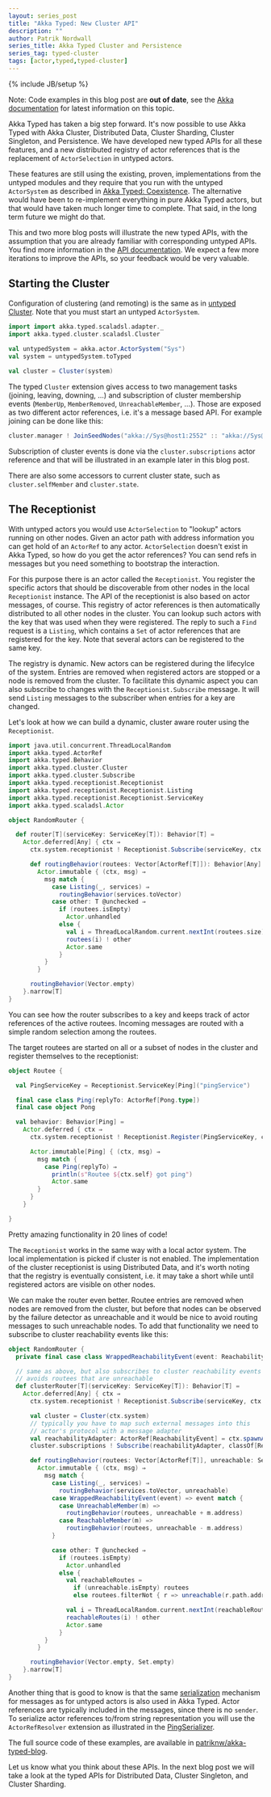 ```yaml
---
layout: series_post
title: "Akka Typed: New Cluster API"
description: ""
author: Patrik Nordwall
series_title: Akka Typed Cluster and Persistence
series_tag: typed-cluster
tags: [actor,typed,typed-cluster]
---
```

{% include JB/setup %}

Note: Code examples in this blog post are **out of date**, see the [Akka documentation](https://doc.akka.io/docs/akka/current/typed/cluster.html) for latest information on this topic.

Akka Typed has taken a big step forward. It's now possible to use Akka Typed with Akka Cluster, Distributed Data, Cluster Sharding, Cluster Singleton, and Persistence. We have developed new typed APIs for all these features, and a new distributed registry of actor references that is the replacement of `ActorSelection` in untyped actors.

These features are still using the existing, proven, implementations from the untyped modules and they require that you run with the untyped `ActorSystem` as described in [Akka Typed: Coexistence](https://akka.io/blog/2017/05/06/typed-coexistence). The alternative would have been to re-implement everything in pure Akka Typed actors, but that would have taken much longer time to complete. That said, in the long term future we might do that.

This and two more blog posts will illustrate the new typed APIs, with the assumption that you are already familiar with corresponding untyped APIs. You find more information in the [API documentation](https://doc.akka.io/api/akka/current/akka/typed/index.html). We expect a few more iterations to improve the APIs, so your feedback would be very valuable.

## Starting the Cluster

Configuration of clustering (and remoting) is the same as in [untyped Cluster](https://doc.akka.io/docs/akka/current/scala/cluster-usage.html). Note that you must start an untyped `ActorSystem`.

```scala
import import akka.typed.scaladsl.adapter._
import akka.typed.cluster.scaladsl.Cluster
 
val untypedSystem = akka.actor.ActorSystem("Sys")
val system = untypedSystem.toTyped

val cluster = Cluster(system) 
```

The typed `Cluster` extension gives access to two management tasks (joining, leaving, downing, ...) and subscription of cluster membership events (`MemberUp`, `MemberRemoved`, `UnreachableMember`, ...). Those are exposed as two different actor references, i.e. it's a message based API. For example joining can be done like this:

```scala
cluster.manager ! JoinSeedNodes("akka://Sys@host1:2552" :: "akka://Sys@host2:2552" :: Nil)
```

Subscription of cluster events is done via the `cluster.subscriptions` actor reference and that will be illustrated in an example later in this blog post. 

There are also some accessors to current cluster state, such as `cluster.selfMember` and `cluster.state`.

## The Receptionist

With untyped actors you would use `ActorSelection` to "lookup" actors running on other nodes. Given an actor path with address information you can get hold of an `ActorRef` to any actor. `ActorSelection` doesn't exist in Akka Typed, so how do you get the actor references? You can send refs in messages but you need something to bootstrap the interaction.

For this purpose there is an actor called the `Receptionist`. You register the specific actors that should be discoverable from other nodes in the local `Receptionist` instance. The API of the receptionist is also based on actor messages, of course. This registry of actor references is then automatically distributed to all other nodes in the cluster. You can lookup such actors with the key that was used when they were registered. The reply to such a `Find` request is a `Listing`, which contains a `Set` of actor references that are registered for the key. Note that several actors can be registered to the same key.

The registry is dynamic. New actors can be registered during the lifecylce of the system. Entries are removed when registered actors are stopped or a node is removed from the cluster. To facilitate this dynamic aspect you can also subscribe to changes with the `Receptionist.Subscribe` message. It will send `Listing` messages to the subscriber when entries for a key are changed.

Let's look at how we can build a dynamic, cluster aware router using the `Receptionist`.

```scala
import java.util.concurrent.ThreadLocalRandom
import akka.typed.ActorRef
import akka.typed.Behavior
import akka.typed.cluster.Cluster
import akka.typed.cluster.Subscribe
import akka.typed.receptionist.Receptionist
import akka.typed.receptionist.Receptionist.Listing
import akka.typed.receptionist.Receptionist.ServiceKey
import akka.typed.scaladsl.Actor

object RandomRouter {

  def router[T](serviceKey: ServiceKey[T]): Behavior[T] =
    Actor.deferred[Any] { ctx ⇒
      ctx.system.receptionist ! Receptionist.Subscribe(serviceKey, ctx.self)

      def routingBehavior(routees: Vector[ActorRef[T]]): Behavior[Any] =
        Actor.immutable { (ctx, msg) ⇒
          msg match {
            case Listing(_, services) ⇒
              routingBehavior(services.toVector)
            case other: T @unchecked ⇒
              if (routees.isEmpty)
                Actor.unhandled
              else {
                val i = ThreadLocalRandom.current.nextInt(routees.size)
                routees(i) ! other
                Actor.same
              }
          }
        }

      routingBehavior(Vector.empty)
    }.narrow[T]
}    
```

You can see how the router subscribes to a key and keeps track of actor references of the active routees. Incoming messages are routed with a simple random selection among the routees.

The target routees are started on all or a subset of nodes in the cluster and register themselves to the receptionist:

```scala
object Routee {

  val PingServiceKey = Receptionist.ServiceKey[Ping]("pingService")

  final case class Ping(replyTo: ActorRef[Pong.type])
  final case object Pong

  val behavior: Behavior[Ping] =
    Actor.deferred { ctx ⇒
      ctx.system.receptionist ! Receptionist.Register(PingServiceKey, ctx.self, ctx.system.deadLetters)

      Actor.immutable[Ping] { (ctx, msg) ⇒
        msg match {
          case Ping(replyTo) ⇒
            println(s"Routee ${ctx.self} got ping")
            Actor.same
        }
      }
    }

}
```

Pretty amazing functionality in 20 lines of code!

The `Receptionist` works in the same way with a local actor system. The local implementation is picked if cluster is not enabled. The implementation of the cluster receptionist is using Distributed Data, and it's worth noting that the registry is eventually consistent, i.e. it may take a short while until registered actors are visible on other nodes.  

We can make the router even better. Routee entries are removed when nodes are removed from the cluster, but before that nodes can be observed by the failure detector as unreachable and it would be nice to avoid routing messages to such unreachable nodes. To add that functionality we need to subscribe to cluster reachability events like this:

```scala
object RandomRouter {
  private final case class WrappedReachabilityEvent(event: ReachabilityEvent)

  // same as above, but also subscribes to cluster reachability events and
  // avoids routees that are unreachable
  def clusterRouter[T](serviceKey: ServiceKey[T]): Behavior[T] =
    Actor.deferred[Any] { ctx ⇒
      ctx.system.receptionist ! Receptionist.Subscribe(serviceKey, ctx.self)

      val cluster = Cluster(ctx.system)
      // typically you have to map such external messages into this
      // actor's protocol with a message adapter
      val reachabilityAdapter: ActorRef[ReachabilityEvent] = ctx.spawnAdapter(WrappedReachabilityEvent.apply)
      cluster.subscriptions ! Subscribe(reachabilityAdapter, classOf[ReachabilityEvent])

      def routingBehavior(routees: Vector[ActorRef[T]], unreachable: Set[Address]): Behavior[Any] =
        Actor.immutable { (ctx, msg) ⇒
          msg match {
            case Listing(_, services) ⇒
              routingBehavior(services.toVector, unreachable)
            case WrappedReachabilityEvent(event) => event match {
              case UnreachableMember(m) =>
                routingBehavior(routees, unreachable + m.address)
              case ReachableMember(m) =>
                routingBehavior(routees, unreachable - m.address)
            }

            case other: T @unchecked ⇒
              if (routees.isEmpty)
                Actor.unhandled
              else {
                val reachableRoutes =
                  if (unreachable.isEmpty) routees
                  else routees.filterNot { r => unreachable(r.path.address) }

                val i = ThreadLocalRandom.current.nextInt(reachableRoutes.size)
                reachableRoutes(i) ! other
                Actor.same
              }
          }
        }

      routingBehavior(Vector.empty, Set.empty)
    }.narrow[T]
}
```

Another thing that is good to know is that the same [serialization](https://doc.akka.io/docs/akka/current/scala/serialization.html) mechanism for messages as for untyped actors is also used in Akka Typed. Actor references are typically included in the messages, since there is no `sender`. To serialize actor references to/from string representation you will use the `ActorRefResolver` extension as illustrated in the [PingSerializer](https://github.com/patriknw/akka-typed-blog/blob/master/src/main/scala/blog/typed/cluster/scaladsl/PingSerializer.scala).

The full source code of these examples, are available in [patriknw/akka-typed-blog](https://github.com/patriknw/akka-typed-blog).

Let us know what you think about these APIs. In the next blog post we will take a look at the typed APIs for Distributed Data, Cluster Singleton, and Cluster Sharding.
